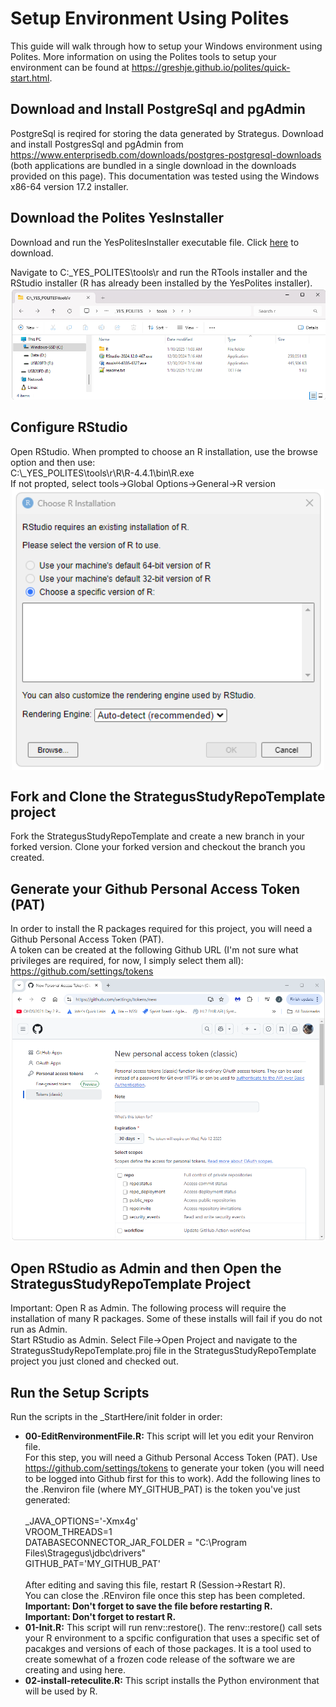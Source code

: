 Setup Environment Using Polites
=================

This guide will walk through how to setup your Windows environment using Polites. 
More information on using the Polites tools to setup your environment can be found at https://greshje.github.io/polites/quick-start.html. 

## Download and Install PostgreSql and pgAdmin
PostgreSql is reqired for storing the data generated by Strategus.  Download and install PostgresSql and pgAdmin from https://www.enterprisedb.com/downloads/postgres-postgresql-downloads (both applications are bundled in a single download in the downloads provided on this page).  This documentation was tested using the Windows x86-64 version 17.2 installer. 

## Download the Polites YesInstaller
Download and run the YesPolitesInstaller executable file. 
Click <a href="https://www.dropbox.com/scl/fi/534uvoc8y2iuz91tcx0ah/YesPolitesInstaller-1.2.061.exe?rlkey=nseujjakkumfm4oesp3j8d3lz&dl=1">here</a> to download. 

Navigate to C:\_YES_POLITES\tools\r and run the RTools installer and the RStudio installer (R has already been installed by the YesPolites installer). <br/>
<img src="./img/r-installs.png" />
 
## Configure RStudio
Open RStudio.  When prompted to choose an R installation, use the browse option and then use:<br/> 
C:\\_YES_POLITES\\tools\\r\\R\\R-4.4.1\\bin\\R.exe <br/>
If not propted, select tools->Global Options->General->R version<br/>
<img src="./img/select-r-installation.png" width="500px" style="display: block; margin: 0 auto;"/>

## Fork and Clone the StrategusStudyRepoTemplate project
Fork the StrategusStudyRepoTemplate and create a new branch in your forked version. 
Clone your forked version and checkout the branch you created. 

## Generate your Github Personal Access Token (PAT)
In order to install the R packages required for this project, you will need a Github Personal Access Token (PAT).  <br/>
A token can be created at the following Github URL (I'm not sure what privileges are required, for now, I simply select them all): 
https://github.com/settings/tokens<br/>
<img src="./img/github-pat.png" />

## Open RStudio as Admin and then Open the StrategusStudyRepoTemplate Project
Important: Open R as Admin. The following process will require the installation of many R packages.  Some of these installs will fail if you do not run as Admin.  <br/>
Start RStudio as Admin. Select File->Open Project and navigate to the StrategusStudyRepoTemplate.proj file in the StrategusStudyRepoTemplate project you just cloned and checked out.  

## Run the Setup Scripts
Run the scripts in the \_StartHere/init folder in order:
<ul>
	<li>
		<b>00-EditRenvironmentFile.R:</b> This script will let you edit your Renviron file. <br/>
		For this step, you will need a Github Personal Access Token (PAT). 
		Use <a href="https://github.com/settings/tokens">https://github.com/settings/tokens</a> to generate your token (you will need to be logged into Github first for this to work). 
		Add the following lines to the .Renviron file (where MY_GITHUB_PAT) is the token you've just generated: <br/>
		<br/>
		_JAVA_OPTIONS='-Xmx4g'<br/>
    VROOM_THREADS=1<br/>
		DATABASECONNECTOR_JAR_FOLDER = "C:\Program Files\Stragegus\jdbc\drivers"<br/>
		GITHUB_PAT='MY_GITHUB_PAT'<br/>
		<br/>
		After editing and saving this file, restart R (Session->Restart R).<br/>
		You can close the .REnviron file once this step has been completed.  <br/>
		<b>Important: Don't forget to save the file before restarting R.</b><br/>
		<b>Important: Don't forget to restart R.</b><br/>
	</li>
	<li>
		<b>01-Init.R:</b> This script will run renv::restore(). The renv::restore() call sets your R environment to a spcific configuration that uses a specific set of pacakges and versions of each of those packages.  It is a tool used to create somewhat of a frozen code release of the software we are creating and using here.  
	</li>
	<li>
		<b>02-install-reteculite.R:</b> This script installs the Python environment that will be used by R. 
	</li>
</ul>
